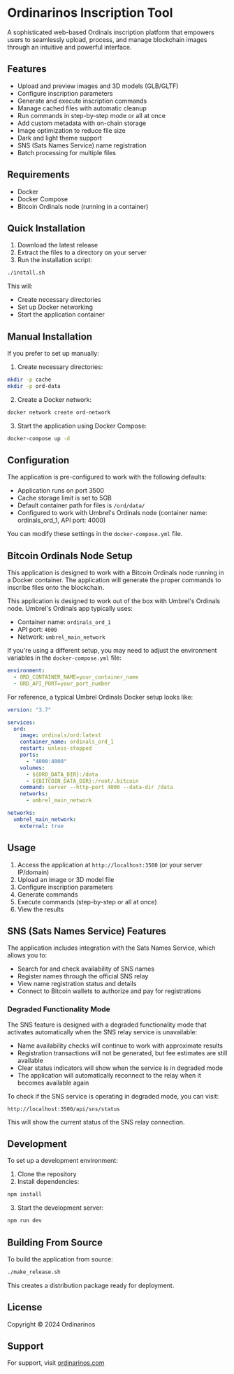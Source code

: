 # Ordinarinos Inscription Tool

A sophisticated web-based Ordinals inscription platform that empowers users to seamlessly upload, process, and manage blockchain images through an intuitive and powerful interface.

## Features

- Upload and preview images and 3D models (GLB/GLTF)
- Configure inscription parameters
- Generate and execute inscription commands
- Manage cached files with automatic cleanup
- Run commands in step-by-step mode or all at once
- Add custom metadata with on-chain storage
- Image optimization to reduce file size
- Dark and light theme support
- SNS (Sats Names Service) name registration
- Batch processing for multiple files

## Requirements

- Docker
- Docker Compose
- Bitcoin Ordinals node (running in a container)

## Quick Installation

1. Download the latest release
2. Extract the files to a directory on your server
3. Run the installation script:

```bash
./install.sh
```

This will:
- Create necessary directories
- Set up Docker networking
- Start the application container

## Manual Installation

If you prefer to set up manually:

1. Create necessary directories:

```bash
mkdir -p cache
mkdir -p ord-data
```

2. Create a Docker network:

```bash
docker network create ord-network
```

3. Start the application using Docker Compose:

```bash
docker-compose up -d
```

## Configuration

The application is pre-configured to work with the following defaults:

- Application runs on port 3500
- Cache storage limit is set to 5GB
- Default container path for files is `/ord/data/`
- Configured to work with Umbrel's Ordinals node (container name: ordinals_ord_1, API port: 4000)

You can modify these settings in the `docker-compose.yml` file.

## Bitcoin Ordinals Node Setup

This application is designed to work with a Bitcoin Ordinals node running in a Docker container. The application will generate the proper commands to inscribe files onto the blockchain.

This application is designed to work out of the box with Umbrel's Ordinals node. Umbrel's Ordinals app typically uses:

- Container name: `ordinals_ord_1`
- API port: `4000`
- Network: `umbrel_main_network`

If you're using a different setup, you may need to adjust the environment variables in the `docker-compose.yml` file:

```yaml
environment:
  - ORD_CONTAINER_NAME=your_container_name
  - ORD_API_PORT=your_port_number
```

For reference, a typical Umbrel Ordinals Docker setup looks like:

```yaml
version: "3.7"

services:
  ord:
    image: ordinals/ord:latest
    container_name: ordinals_ord_1
    restart: unless-stopped
    ports:
      - "4000:4000"
    volumes:
      - ${ORD_DATA_DIR}:/data
      - ${BITCOIN_DATA_DIR}:/root/.bitcoin
    command: server --http-port 4000 --data-dir /data
    networks:
      - umbrel_main_network

networks:
  umbrel_main_network:
    external: true
```

## Usage

1. Access the application at `http://localhost:3500` (or your server IP/domain)
2. Upload an image or 3D model file
3. Configure inscription parameters
4. Generate commands
5. Execute commands (step-by-step or all at once)
6. View the results

## SNS (Sats Names Service) Features

The application includes integration with the Sats Names Service, which allows you to:

- Search for and check availability of SNS names
- Register names through the official SNS relay
- View name registration status and details
- Connect to Bitcoin wallets to authorize and pay for registrations

### Degraded Functionality Mode

The SNS feature is designed with a degraded functionality mode that activates automatically when the SNS relay service is unavailable:

- Name availability checks will continue to work with approximate results
- Registration transactions will not be generated, but fee estimates are still available
- Clear status indicators will show when the service is in degraded mode
- The application will automatically reconnect to the relay when it becomes available again

To check if the SNS service is operating in degraded mode, you can visit:
```
http://localhost:3500/api/sns/status
```

This will show the current status of the SNS relay connection.

## Development

To set up a development environment:

1. Clone the repository
2. Install dependencies:

```bash
npm install
```

3. Start the development server:

```bash
npm run dev
```

## Building From Source

To build the application from source:

```bash
./make_release.sh
```

This creates a distribution package ready for deployment.

## License

Copyright © 2024 Ordinarinos

## Support

For support, visit [ordinarinos.com](https://ordinarinos.com)
